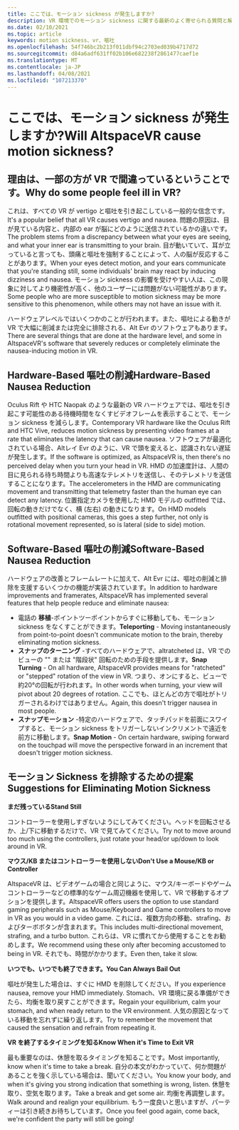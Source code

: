```yaml
---
title: ここでは、モーション sickness が発生しますか?
description: VR 環境でのモーション sickness に関する最新のよく寄せられる質問と解決策について、最新情報を入手してください。
ms.date: 02/10/2021
ms.topic: article
keywords: motion sickness、vr、嘔吐
ms.openlocfilehash: 54f746bc2b213f011dbf94c2703ed039b4717d72
ms.sourcegitcommit: d84a6adf631ff02b106e682238f2861477caef1e
ms.translationtype: MT
ms.contentlocale: ja-JP
ms.lasthandoff: 04/08/2021
ms.locfileid: "107213370"
---
```

# <a name="will-altspacevr-cause-motion-sickness"></a><span data-ttu-id="60e0a-104">ここでは、モーション sickness が発生しますか?</span><span class="sxs-lookup"><span data-stu-id="60e0a-104">Will AltspaceVR cause motion sickness?</span></span>

## <a name="why-do-some-people-feel-ill-in-vr"></a><span data-ttu-id="60e0a-105">理由は、一部の方が VR で間違っているということです。</span><span class="sxs-lookup"><span data-stu-id="60e0a-105">Why do some people feel ill in VR?</span></span>

<span data-ttu-id="60e0a-106">これは、すべての VR が vertigo と嘔吐を引き起こしている一般的な信念です。</span><span class="sxs-lookup"><span data-stu-id="60e0a-106">It's a popular belief that all VR causes vertigo and nausea.</span></span> <span data-ttu-id="60e0a-107">問題の原因は、目が見ている内容と、内部の ear が脳にどのように送信されているかの違いです。</span><span class="sxs-lookup"><span data-stu-id="60e0a-107">The problem stems from a discrepancy between what your eyes are seeing, and what your inner ear is transmitting to your brain.</span></span> <span data-ttu-id="60e0a-108">目が動いていて、耳が立っていると言っても、頭痛と嘔吐を強制することによって、人の脳が反応することがあります。</span><span class="sxs-lookup"><span data-stu-id="60e0a-108">When your eyes detect motion, and your ears communicate that you're standing still, some individuals' brain may react by inducing dizziness and nausea.</span></span> <span data-ttu-id="60e0a-109">モーション sickness の影響を受けやすい人は、この現象に対してより機密性が高く、他のユーザーには問題がない可能性があります。</span><span class="sxs-lookup"><span data-stu-id="60e0a-109">Some people who are more susceptible to motion sickness may be more sensitive to this phenomenon, while others may not have an issue with it.</span></span> 

<span data-ttu-id="60e0a-110">ハードウェアレベルではいくつかのことが行われます。また、嘔吐による動きが VR で大幅に削減または完全に排除される、Alt Evr のソフトウェアもあります。</span><span class="sxs-lookup"><span data-stu-id="60e0a-110">There are several things that are done at the hardware level, and some in AltspaceVR's software that severely reduces or completely eliminate the nausea-inducing motion in VR.</span></span>

## <a name="hardware-based-nausea-reduction"></a><span data-ttu-id="60e0a-111">Hardware-Based 嘔吐の削減</span><span class="sxs-lookup"><span data-stu-id="60e0a-111">Hardware-Based Nausea Reduction</span></span>

<span data-ttu-id="60e0a-112">Oculus Rift や HTC Naopak のような最新の VR ハードウェアでは、嘔吐を引き起こす可能性のある待機時間をなくすビデオフレームを表示することで、モーション sickness を減らします。</span><span class="sxs-lookup"><span data-stu-id="60e0a-112">Contemporary VR hardware like the Oculus Rift and HTC Vive, reduces motion sickness by presenting video frames at a rate that eliminates the latency that can cause nausea.</span></span> <span data-ttu-id="60e0a-113">ソフトウェアが最適化されている場合、Altレイ Evr のように、VR で頭を変えると、認識されない遅延が発生します。</span><span class="sxs-lookup"><span data-stu-id="60e0a-113">If the software is optimized, as AltspaceVR is, then there's no perceived delay when you turn your head in VR.</span></span> <span data-ttu-id="60e0a-114">HMD の加速度計は、人間の目に見られる待ち時間よりも高速なテレメトリを送信し、そのテレメトリを送信することになります。</span><span class="sxs-lookup"><span data-stu-id="60e0a-114">The accelerometers in the HMD are communicating movement and transmitting that telemetry faster than the human eye can detect any latency.</span></span> <span data-ttu-id="60e0a-115">位置指定カメラを使用した HMD モデルの outfitted では、回転の動きだけでなく、横 (左右) の動きになります。</span><span class="sxs-lookup"><span data-stu-id="60e0a-115">On HMD models outfitted with positional cameras, this goes a step further, not only is rotational movement represented, so is lateral (side to side) motion.</span></span>

## <a name="software-based-nausea-reduction"></a><span data-ttu-id="60e0a-116">Software-Based 嘔吐の削減</span><span class="sxs-lookup"><span data-stu-id="60e0a-116">Software-Based Nausea Reduction</span></span>

<span data-ttu-id="60e0a-117">ハードウェアの改善とフレームレートに加えて、Alt Evr には、嘔吐の削減と排除を支援するいくつかの機能が実装されています。</span><span class="sxs-lookup"><span data-stu-id="60e0a-117">In addition to hardware improvements and framerates, AltspaceVR has implemented several features that help people reduce and eliminate nausea:</span></span>

* <span data-ttu-id="60e0a-118">電話の **移植**-ポイントツーポイントからすぐに移動しても、モーション sickness をなくすことができます。</span><span class="sxs-lookup"><span data-stu-id="60e0a-118">**Teleporting** - Moving instantaneously from point-to-point doesn't communicate motion to the brain, thereby eliminating motion sickness.</span></span>
* <span data-ttu-id="60e0a-119">**スナップのターニング** -すべてのハードウェアで、altratcheted は、VR でのビューの "" または "階段状" 回転のための手段を提供します。</span><span class="sxs-lookup"><span data-stu-id="60e0a-119">**Snap Turning** - On all hardware, AltspaceVR provides means for "ratcheted" or "stepped" rotation of the view in VR.</span></span> <span data-ttu-id="60e0a-120">つまり、オンにすると、ビューで約20°の回転が行われます。</span><span class="sxs-lookup"><span data-stu-id="60e0a-120">In other words when turning, your view will pivot about 20 degrees of rotation.</span></span> <span data-ttu-id="60e0a-121">ここでも、ほとんどの方で嘔吐がトリガーされるわけではありません。</span><span class="sxs-lookup"><span data-stu-id="60e0a-121">Again, this doesn't trigger nausea in most people.</span></span>
* <span data-ttu-id="60e0a-122">**スナップモーション** -特定のハードウェアで、タッチパッドを前面にスワイプすると、モーション sickness をトリガーしないインクリメントで遠近を前方に移動します。</span><span class="sxs-lookup"><span data-stu-id="60e0a-122">**Snap Motion** - On certain hardware, swiping forward on the touchpad will move the perspective forward in an increment that doesn't trigger motion sickness.</span></span> 
 
## <a name="suggestions-for-eliminating-motion-sickness"></a><span data-ttu-id="60e0a-123">モーション Sickness を排除するための提案</span><span class="sxs-lookup"><span data-stu-id="60e0a-123">Suggestions for Eliminating Motion Sickness</span></span>

<span data-ttu-id="60e0a-124">**まだ残っている**</span><span class="sxs-lookup"><span data-stu-id="60e0a-124">**Stand Still**</span></span>

<span data-ttu-id="60e0a-125">コントローラーを使用しすぎないようにしてみてください。ヘッドを回転させるか、上/下に移動するだけで、VR で見てみてください。</span><span class="sxs-lookup"><span data-stu-id="60e0a-125">Try not to move around too much using the controllers, just rotate your head/or up/down to look around in VR.</span></span>

<span data-ttu-id="60e0a-126">**マウス/KB またはコントローラーを使用しない**</span><span class="sxs-lookup"><span data-stu-id="60e0a-126">**Don't Use a Mouse/KB or Controller**</span></span>

<span data-ttu-id="60e0a-127">AltspaceVR は、ビデオゲームの場合と同じように、マウス/キーボードやゲームコントローラーなどの標準的なゲーム周辺機器を使用して、VR で移動するオプションを提供します。</span><span class="sxs-lookup"><span data-stu-id="60e0a-127">AltspaceVR offers users the option to use standard gaming peripherals such as Mouse/Keyboard and Game controllers to move in VR as you would in a video game.</span></span> <span data-ttu-id="60e0a-128">これには、複数方向の移動、strafing、およびターボボタンが含まれます。</span><span class="sxs-lookup"><span data-stu-id="60e0a-128">This includes multi-directional movement, strafing, and a turbo button.</span></span> <span data-ttu-id="60e0a-129">これらは、VR に慣れてから使用することをお勧めします。</span><span class="sxs-lookup"><span data-stu-id="60e0a-129">We recommend using these only after becoming accustomed to being in VR.</span></span> <span data-ttu-id="60e0a-130">それでも、時間がかかります。</span><span class="sxs-lookup"><span data-stu-id="60e0a-130">Even then, take it slow.</span></span>

<span data-ttu-id="60e0a-131">**いつでも、いつでも終了できます。**</span><span class="sxs-lookup"><span data-stu-id="60e0a-131">**You Can Always Bail Out**</span></span>

<span data-ttu-id="60e0a-132">嘔吐が発生した場合は、すぐに HMD を削除してください。</span><span class="sxs-lookup"><span data-stu-id="60e0a-132">If you experience nausea, remove your HMD immediately.</span></span> <span data-ttu-id="60e0a-133">Stomach、VR 環境に戻る準備ができたら、均衡を取り戻すことができます。</span><span class="sxs-lookup"><span data-stu-id="60e0a-133">Regain your equilibrium, calm your stomach, and when ready return to the VR environment.</span></span> <span data-ttu-id="60e0a-134">人気の原因となっている移動を忘れずに繰り返します。</span><span class="sxs-lookup"><span data-stu-id="60e0a-134">Try to remember the movement that caused the sensation and refrain from repeating it.</span></span>

<span data-ttu-id="60e0a-135">**VR を終了するタイミングを知る**</span><span class="sxs-lookup"><span data-stu-id="60e0a-135">**Know When it's Time to Exit VR**</span></span>

<span data-ttu-id="60e0a-136">最も重要なのは、休憩を取るタイミングを知ることです。</span><span class="sxs-lookup"><span data-stu-id="60e0a-136">Most importantly, know when it's time to take a break.</span></span> <span data-ttu-id="60e0a-137">自分の本文がわかっていて、何か問題があることを強く示している場合は、聞いてください。</span><span class="sxs-lookup"><span data-stu-id="60e0a-137">You know your body, and when it's giving you strong indication that something is wrong, listen.</span></span> <span data-ttu-id="60e0a-138">休憩を取り、空気を取ります。</span><span class="sxs-lookup"><span data-stu-id="60e0a-138">Take a break and get some air.</span></span> <span data-ttu-id="60e0a-139">均衡を再調整します。</span><span class="sxs-lookup"><span data-stu-id="60e0a-139">Walk around and realign your equilibrium.</span></span> <span data-ttu-id="60e0a-140">もう一度良いと思いますが、パーティーは引き続きお待ちしています。</span><span class="sxs-lookup"><span data-stu-id="60e0a-140">Once you feel good again, come back, we're confident the party will still be going!</span></span>